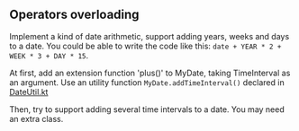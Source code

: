 ## Operators overloading

Implement a kind of date arithmetic, support adding years, weeks and days to a date.
You could be able to write the code like this: `date + YEAR * 2 + WEEK * 3 + DAY * 15`.

At first, add an extension function 'plus()' to MyDate, taking TimeInterval as an argument.
Use an utility function `MyDate.addTimeInterval()` declared in
[DateUtil.kt](/#/Kotlin%20Katas/Conventions/Operators%20overloading/DateUtil.kt)

Then, try to support adding several time intervals to a date.
You may need an extra class.